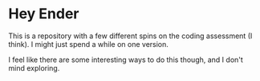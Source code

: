 # Hey Ender

This is a repository with a few different spins on the coding assessment (I think). 
I might just spend a while on one version.

I feel like there are some interesting ways to do this though, and I don't mind exploring.
